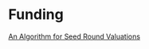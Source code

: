 # Funding

[An Algorithm for Seed Round Valuations](http://codingvc.com/an-algorithm-for-seed-round-valuations/)
